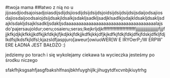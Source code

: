 #twoja mama
##łatwo z nią
no u
jijoasdjiodsajoisadjoiasdijsdijdsjiosdijdsijdsijdsjoidsijdsijdsijdsijsdaijodsajiosdajiosdaijoodsaiojdsijdsakjldsalkjsdakljsadkljsadjklsadlkjsdajkldsakljdsakljsdajklsdakljdsajklsadkljsdakljsdaaaaaaaaaaaaaaaaaaaaaaaaaaaaaaaaaaaalajsdo'pajersaujoldur;oeru;osaieru;seras;lkejkrljdjkffffffffffffffffffffffjjjjjjjjjjjjjjjjjjjjjfjjjfjjkfkjdjkjkfkkjjkdfkjjkfdkjkjfjkdjkkjfdkjjkdfkjkkjdfjkjkdfkjfdkjfdkjdfkjfdskjdfkljfdjlkdfsjlkdsfkjldfsl;kjazsldfjaspjuro[aweur[owiuoWER[W E IRYOerP;/W ERPW' ERE ŁADNA JEST BAŁDZO :)


jedziemy po torach i się wykolejamy
ciekawa ta wycieczka
jesteśmy po środku niczego

sfakfhjksgsahfjasgfbakshlfnasjbkhfuyghijlk;jihugytdfxcvnbjkiuytrhg 
